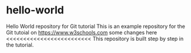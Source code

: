 # hello-world
Hello World repository for Git tutorial
This is an example repository for the Git tutoial on https://www.w3schools.com
some changes here <<<<<<<<<<<<<<<<<<<<<<<<<
This repository is built step by step in the tutorial.
